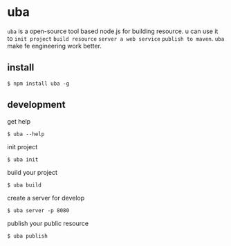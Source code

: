 # uba

`uba` is a open-source tool based node.js for building resource. u can use it to `init project` `build resource` `server a web service` `publish to maven`. `uba` make fe engineering work better.


## install

```
$ npm install uba -g
```

## development

get help
```
$ uba --help
```

init project
```
$ uba init
```

build your project
```
$ uba build
```

create a server for develop
```
$ uba server -p 8080
```

publish your public resource
```
$ uba publish
```

